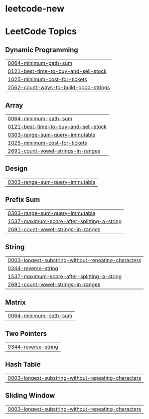 # leetcode-new
<!---LeetCode Topics Start-->
# LeetCode Topics
## Dynamic Programming
|  |
| ------- |
| [0064-minimum-path-sum](https://github.com/Tharunkumars109/leetcode-new/tree/master/0064-minimum-path-sum) |
| [0121-best-time-to-buy-and-sell-stock](https://github.com/Tharunkumars109/leetcode-new/tree/master/0121-best-time-to-buy-and-sell-stock) |
| [1025-minimum-cost-for-tickets](https://github.com/Tharunkumars109/leetcode-new/tree/master/1025-minimum-cost-for-tickets) |
| [2562-count-ways-to-build-good-strings](https://github.com/Tharunkumars109/leetcode-new/tree/master/2562-count-ways-to-build-good-strings) |
## Array
|  |
| ------- |
| [0064-minimum-path-sum](https://github.com/Tharunkumars109/leetcode-new/tree/master/0064-minimum-path-sum) |
| [0121-best-time-to-buy-and-sell-stock](https://github.com/Tharunkumars109/leetcode-new/tree/master/0121-best-time-to-buy-and-sell-stock) |
| [0303-range-sum-query-immutable](https://github.com/Tharunkumars109/leetcode-new/tree/master/0303-range-sum-query-immutable) |
| [1025-minimum-cost-for-tickets](https://github.com/Tharunkumars109/leetcode-new/tree/master/1025-minimum-cost-for-tickets) |
| [2691-count-vowel-strings-in-ranges](https://github.com/Tharunkumars109/leetcode-new/tree/master/2691-count-vowel-strings-in-ranges) |
## Design
|  |
| ------- |
| [0303-range-sum-query-immutable](https://github.com/Tharunkumars109/leetcode-new/tree/master/0303-range-sum-query-immutable) |
## Prefix Sum
|  |
| ------- |
| [0303-range-sum-query-immutable](https://github.com/Tharunkumars109/leetcode-new/tree/master/0303-range-sum-query-immutable) |
| [1537-maximum-score-after-splitting-a-string](https://github.com/Tharunkumars109/leetcode-new/tree/master/1537-maximum-score-after-splitting-a-string) |
| [2691-count-vowel-strings-in-ranges](https://github.com/Tharunkumars109/leetcode-new/tree/master/2691-count-vowel-strings-in-ranges) |
## String
|  |
| ------- |
| [0003-longest-substring-without-repeating-characters](https://github.com/Tharunkumars109/leetcode-new/tree/master/0003-longest-substring-without-repeating-characters) |
| [0344-reverse-string](https://github.com/Tharunkumars109/leetcode-new/tree/master/0344-reverse-string) |
| [1537-maximum-score-after-splitting-a-string](https://github.com/Tharunkumars109/leetcode-new/tree/master/1537-maximum-score-after-splitting-a-string) |
| [2691-count-vowel-strings-in-ranges](https://github.com/Tharunkumars109/leetcode-new/tree/master/2691-count-vowel-strings-in-ranges) |
## Matrix
|  |
| ------- |
| [0064-minimum-path-sum](https://github.com/Tharunkumars109/leetcode-new/tree/master/0064-minimum-path-sum) |
## Two Pointers
|  |
| ------- |
| [0344-reverse-string](https://github.com/Tharunkumars109/leetcode-new/tree/master/0344-reverse-string) |
## Hash Table
|  |
| ------- |
| [0003-longest-substring-without-repeating-characters](https://github.com/Tharunkumars109/leetcode-new/tree/master/0003-longest-substring-without-repeating-characters) |
## Sliding Window
|  |
| ------- |
| [0003-longest-substring-without-repeating-characters](https://github.com/Tharunkumars109/leetcode-new/tree/master/0003-longest-substring-without-repeating-characters) |
<!---LeetCode Topics End-->